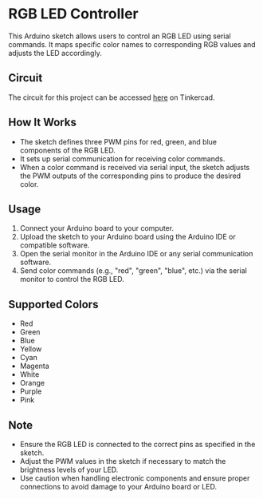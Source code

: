 # RGB LED Controller

This Arduino sketch allows users to control an RGB LED using serial commands. It maps specific color names to corresponding RGB values and adjusts the LED accordingly.

## Circuit

The circuit for this project can be accessed [here](https://www.tinkercad.com/things/35hPpDNyZWn-rgb-led?sharecode=4ILIv_S8k-5anMZsvn2yWJ6F-Cvbm8cTicP40dzF9yI) on Tinkercad.

## How It Works

- The sketch defines three PWM pins for red, green, and blue components of the RGB LED.
- It sets up serial communication for receiving color commands.
- When a color command is received via serial input, the sketch adjusts the PWM outputs of the corresponding pins to produce the desired color.

## Usage

1. Connect your Arduino board to your computer.
2. Upload the sketch to your Arduino board using the Arduino IDE or compatible software.
3. Open the serial monitor in the Arduino IDE or any serial communication software.
4. Send color commands (e.g., "red", "green", "blue", etc.) via the serial monitor to control the RGB LED.

## Supported Colors

- Red
- Green
- Blue
- Yellow
- Cyan
- Magenta
- White
- Orange
- Purple
- Pink

## Note

- Ensure the RGB LED is connected to the correct pins as specified in the sketch.
- Adjust the PWM values in the sketch if necessary to match the brightness levels of your LED.
- Use caution when handling electronic components and ensure proper connections to avoid damage to your Arduino board or LED.
